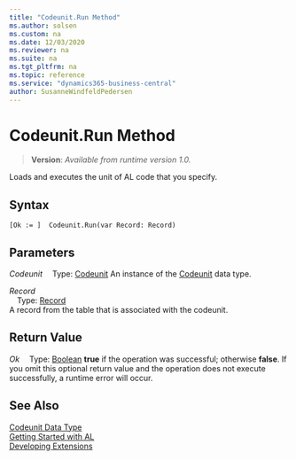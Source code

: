 ```yaml
---
title: "Codeunit.Run Method"
ms.author: solsen
ms.custom: na
ms.date: 12/03/2020
ms.reviewer: na
ms.suite: na
ms.tgt_pltfrm: na
ms.topic: reference
ms.service: "dynamics365-business-central"
author: SusanneWindfeldPedersen
---
```

[//]: # (START>DO_NOT_EDIT)
[//]: # (IMPORTANT:Do not edit any of the content between here and the END>DO_NOT_EDIT.)
[//]: # (Any modifications should be made in the .xml files in the ModernDev repo.)
# Codeunit.Run Method
> **Version**: _Available from runtime version 1.0._

Loads and executes the unit of AL code that you specify.


## Syntax
```
[Ok := ]  Codeunit.Run(var Record: Record)
```
## Parameters
*Codeunit*
&emsp;Type: [Codeunit](codeunit-data-type.md)
An instance of the [Codeunit](codeunit-data-type.md) data type.

*Record*  
&emsp;Type: [Record](../record/record-data-type.md)  
A record from the table that is associated with the codeunit.  


## Return Value
*Ok*
&emsp;Type: [Boolean](../boolean/boolean-data-type.md)
**true** if the operation was successful; otherwise **false**.   If you omit this optional return value and the operation does not execute successfully, a runtime error will occur.  


[//]: # (IMPORTANT: END>DO_NOT_EDIT)
## See Also
[Codeunit Data Type](codeunit-data-type.md)  
[Getting Started with AL](../../devenv-get-started.md)  
[Developing Extensions](../../devenv-dev-overview.md)